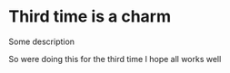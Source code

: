 # Third time is a charm

Some description

So were doing this for the third time I hope all works well 

